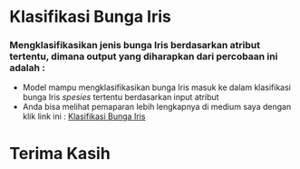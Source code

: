 # **Klasifikasi Bunga Iris**
### Mengklasifikasikan jenis bunga Iris berdasarkan atribut tertentu, dimana output yang diharapkan dari percobaan ini adalah :
* Model mampu mengklasifikasikan bunga Iris masuk ke dalam klasifikasi bunga Iris *spesies* tertentu berdasarkan input atribut
* Anda bisa melihat pemaparan lebih lengkapnya di medium saya dengan klik link ini :  [Klasifikasi Bunga Iris](https://cameliare.medium.com/klasifikasi-machine-learning-sederhana-dengan-model-decision-tree-menggunakan-dataset-iris-e504beacb048)

# **Terima Kasih**
